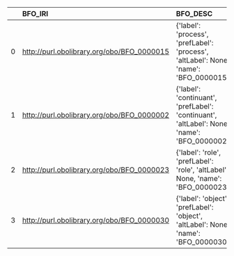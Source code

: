 |    | BFO_IRI                                    | BFO_DESC                                                                                    | EMMO_IRI                                                        | EMMO_DESC                  | EMMO_DEF   |
|---:|:-------------------------------------------|:--------------------------------------------------------------------------------------------|:----------------------------------------------------------------|:---------------------------|:-----------|
|  0 | http://purl.obolibrary.org/obo/BFO_0000015 | {'label': 'process', 'prefLabel': 'process', 'altLabel': None, 'name': 'BFO_0000015'}       | http://emmo.info/emmo#EMMO_43e9a05d_98af_41b4_92f6_00f79a09bfce | {'prefLabel': 'process'}   | []         |
|  1 | http://purl.obolibrary.org/obo/BFO_0000002 | {'label': 'continuant', 'prefLabel': 'continuant', 'altLabel': None, 'name': 'BFO_0000002'} | http://emmo.info/emmo#EMMO_90ae56e4_d197_49b6_be1a_0049e4756606 | {'altLabel': 'continuant'} | []         |
|  2 | http://purl.obolibrary.org/obo/BFO_0000023 | {'label': 'role', 'prefLabel': 'role', 'altLabel': None, 'name': 'BFO_0000023'}             | http://emmo.info/emmo#EMMO_4f226cf3_6d02_4d35_8566_a9e641bc6ff3 | {'prefLabel': 'role'}      | []         |
|  3 | http://purl.obolibrary.org/obo/BFO_0000030 | {'label': 'object', 'prefLabel': 'object', 'altLabel': None, 'name': 'BFO_0000030'}         | http://emmo.info/emmo#EMMO_6f5af708_f825_4feb_a0d1_a8d813d3022b | {'prefLabel': 'object'}    | []         |
